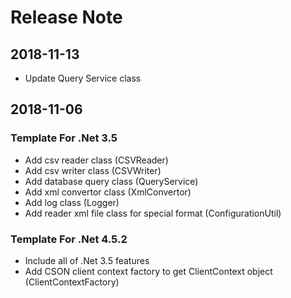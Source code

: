 # Release Note

## 2018-11-13
* Update Query Service class

## 2018-11-06
### Template For .Net 3.5
* Add csv reader class (CSVReader)
* Add csv writer class (CSVWriter)
* Add database query class (QueryService)
* Add xml convertor class (XmlConvertor)
* Add log class (Logger)
* Add reader xml file class for special format (ConfigurationUtil)

### Template For .Net 4.5.2
* Include all of .Net 3.5 features
* Add CSON client context factory to get ClientContext object (ClientContextFactory)
